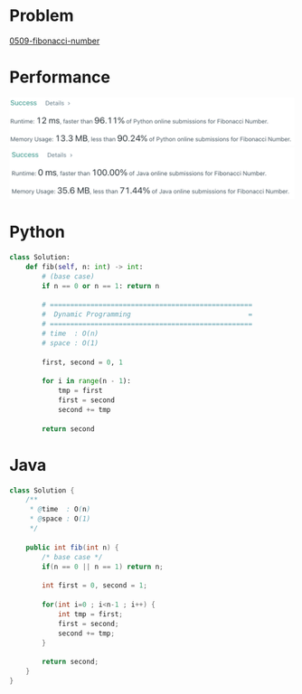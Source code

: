 # Problem
[0509-fibonacci-number](https://leetcode.com/problems/fibonacci-number)

# Performance
![result](./result.png)
![result-java](./result-java.png)

# Python
```Python
class Solution:
    def fib(self, n: int) -> int:
        # (base case)
        if n == 0 or n == 1: return n
        
        # ==================================================
        #  Dynamic Programming                             =
        # ==================================================
        # time  : O(n)
        # space : O(1)
        
        first, second = 0, 1
        
        for i in range(n - 1):
            tmp = first
            first = second
            second += tmp
            
        return second
```

# Java
```Java
class Solution {
    /**
     * @time  : O(n)
     * @space : O(1)
     */

    public int fib(int n) {
        /* base case */
        if(n == 0 || n == 1) return n;
        
        int first = 0, second = 1;
        
        for(int i=0 ; i<n-1 ; i++) {
            int tmp = first;
            first = second;
            second += tmp;
        }
        
        return second;
    }
}
```
